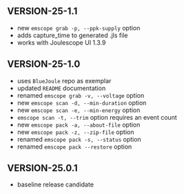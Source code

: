 ## VERSION-25-1.1

* new `emscope grab -p, --ppk-supply` option
* adds capture_time to generated .jls file
* works with Joulescope UI 1.3.9

## VERSION-25-1.0

* uses `BlueJoule` repo as exemplar
* updated `README` documentation
* renamed `emscope grab -v, --voltage` option
* new `emscope scan -d, --min-duration` option 
* new `emscope scan -e, --min-energy` option 
* `emscope scan -t, --trim` option requires an event count
* new `emscope pack -a, --about-file` option
* new `emscope pack -z, --zip-file` option
* renamed `emscope pack -s, --status` option
* renamed `emscope pack --restore` option

## VERSION-25.0.1

* baseline release candidate
